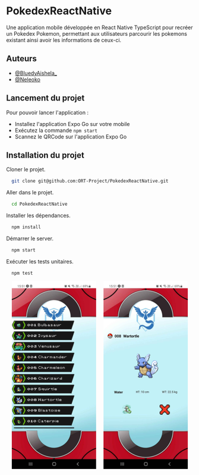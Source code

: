 
# PokedexReactNative

Une application mobile développée en React Native TypeScript 
pour recréer un Pokedex Pokemon, permettant aux utilisateurs parcourir 
les pokemons existant ainsi avoir les informations de ceux-ci.

## Auteurs

- [@BluedyAishela_](https://github.com/BluedyRimuru)
- [@Neleoko](https://www.github.com/Neleoko)


## Lancement du projet

Pour pouvoir lancer l'application :

- Installez l'application Expo Go sur votre mobile
- Exécutez la commande `npm start`
- Scannez le QRCode sur l'application Expo Go

## Installation du projet

Cloner le projet.

```bash
  git clone git@github.com:ORT-Project/PokedexReactNative.git
```

Aller dans le projet.

```bash
  cd PokedexReactNative
```

Installer les dépendances.

```bash
  npm install
```

Démarrer le server.

```bash
  npm start
```

Exécuter les tests unitaires.

```bash
  npm test
```
<div style="display: flex;">
    <img src="./src/resources/readme/screenHome.jpg" style="width: 45%; margin-right: 4%; margin-left: 3%;">
    <img src="./src/resources/readme/screenDetails.jpg" style="width: 45%; margin-right: 4%;">
</div>
